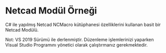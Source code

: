# Netcad Modül Örneği

C# ile yapılmış Netcad NCMacro kütüphanesi özelliklerini kullanan basit bir Netcad Modülü.

Not: VS 2019 Sürümü ile derlenmiştir. Düzenleme işlemlerinizi yaparken Visual Studio Programını yönetici olarak çalıştırmanız gerekmektedir.
